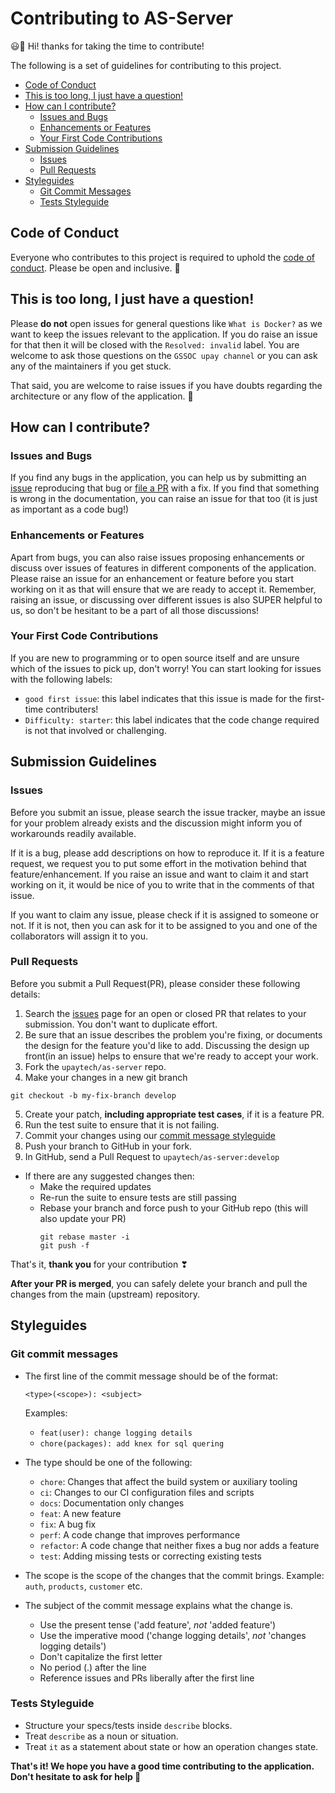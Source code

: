 # Contributing to AS-Server

😃🎉 Hi! thanks for taking the time to contribute!

The following is a set of guidelines for contributing to this project.

- [Code of Conduct](#code-of-conduct)
- [This is too long, I just have a question!](#this-is-too-long-i-just-have-a-question)
- [How can I contribute?](#how-can-i-contribute)
  * [Issues and Bugs](#issues-and-bugs)
  * [Enhancements or Features](#enhancements-or-features)
  * [Your First Code Contributions](#your-first-code-contributions)
- [Submission Guidelines](#submission-guidelines)
  * [Issues](#issues)
  * [Pull Requests](#pull-requests)
- [Styleguides](#styleguides)
  * [Git Commit Messages](#git-commit-messages)
  * [Tests Styleguide](#tests-styleguide)

## Code of Conduct

Everyone who contributes to this project is required to uphold the [code of conduct](./CODE_OF_CONDUCT.md). Please be open and inclusive. 🙏

## This is too long, I just have a question!

Please **do not** open issues for general questions like `What is Docker?` as we want to keep the issues relevant to the application.
If you do raise an issue for that then it will be closed with the `Resolved: invalid` label.
You are welcome to ask those questions on the `GSSOC upay channel` or you can ask any of the maintainers if you get stuck.

That said, you are welcome to raise issues if you have doubts regarding the architecture or any flow of the application. 🙂

## How can I contribute?

### Issues and Bugs

If you find any bugs in the application, you can help us by submitting an [issue](#issues) reproducing that bug or [file a PR](#pull-requests) with a fix.
If you find that something is wrong in the documentation, you can raise an issue for that too (it is just as important as a code bug!)

### Enhancements or Features

Apart from bugs, you can also raise issues proposing enhancements or discuss over issues of features in different components of the application.
Please raise an issue for an enhancement or feature before you start working on it as that will ensure that we are ready to accept it.
Remember, raising an issue, or discussing over different issues is also SUPER helpful to us, so don't be hesitant to be a part of all those discussions!

### Your First Code Contributions

If you are new to programming or to open source itself and are unsure which of the issues to pick up, don't worry! You can start looking for issues with the following labels:

* `good first issue`: this label indicates that this issue is made for the first-time contributers!
* `Difficulty: starter`: this label indicates that the code change required is not that involved or challenging.

## Submission Guidelines

### Issues

Before you submit an issue, please search the issue tracker, maybe an issue for your problem already exists and the discussion might inform you of workarounds readily available.

If it is a bug, please add descriptions on how to reproduce it. If it is a feature request, we request you to put some effort in the motivation behind that feature/enhancement.
If you raise an issue and want to claim it and start working on it, it would be nice of you to write that in the comments of that issue.

If you want to claim any issue, please check if it is assigned to someone or not. If it is not, then you can ask for it to be assigned to you and one of the collaborators will assign it to you.

### Pull Requests

Before you submit a Pull Request(PR), please consider these following details:

1. Search the [issues](https://github.com/upaytech/as-server/issues) page for an open or closed PR that relates to your submission. You don't want to duplicate effort.
2. Be sure that an issue describes the problem you're fixing, or documents the design for the feature you'd like to add. Discussing the design up front(in an issue) helps to ensure that we're ready to accept your work.
3. Fork the `upaytech/as-server` repo.
4. Make your changes in a new git branch
```
git checkout -b my-fix-branch develop
```
5. Create your patch, **including appropriate test cases**, if it is a feature PR.
6. Run the test suite to ensure that it is not failing.
7. Commit your changes using our [commit message styleguide](#git-commit-messages)
8. Push your branch to GitHub in your fork.
9. In GitHub, send a Pull Request to `upaytech/as-server:develop`
  * If there are any suggested changes then:
    * Make the required updates
    * Re-run the suite to ensure tests are still passing
    * Rebase your branch and force push to your GitHub repo (this will also update your PR)
      ```
      git rebase master -i
      git push -f
      ```
That's it, **thank you** for your contribution ❣

**After your PR is merged**, you can safely delete your branch and pull the changes from the main (upstream) repository.

## Styleguides

### Git commit messages

* The first line of the commit message should be of the format:
  ```
  <type>(<scope>): <subject>
  ```
  Examples:
  * `feat(user): change logging details`
  * `chore(packages): add knex for sql quering`
  
* The type should be one of the following:
  * `chore`: Changes that affect the build system or auxiliary tooling
  * `ci`: Changes to our CI configuration files and scripts
  * `docs`: Documentation only changes
  * `feat`: A new feature
  * `fix`: A bug fix
  * `perf`: A code change that improves performance
  * `refactor`: A code change that neither fixes a bug nor adds a feature
  * `test`: Adding missing tests or correcting existing tests
* The scope is the scope of the changes that the commit brings. Example: `auth`, `products`, `customer` etc.
* The subject of the commit message explains what the change is.
  * Use the present tense ('add feature', *not* 'added feature')
  * Use the imperative mood ('change logging details', *not* 'changes logging details')
  * Don't capitalize the first letter
  * No period (.) after the line
  * Reference issues and PRs liberally after the first line

### Tests Styleguide

* Structure your specs/tests inside `describe` blocks.
* Treat `describe` as a noun or situation.
* Treat `it` as a statement about state or how an operation changes state.
  
**That's it! We hope you have a good time contributing to the application. Don't hesitate to ask for help 🙂**
